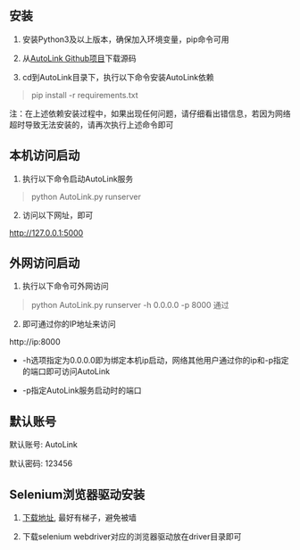 ## 安装

1. 安装Python3及以上版本，确保加入环境变量，pip命令可用

2. 从[AutoLink Github项目](https://github.com/small99/AutoLink)下载源码

3. cd到AutoLink目录下，执行以下命令安装AutoLink依赖

> pip install -r requirements.txt

注：在上述依赖安装过程中，如果出现任何问题，请仔细看出错信息，若因为网络超时导致无法安装的，请再次执行上述命令即可

## 本机访问启动

1. 执行以下命令启动AutoLink服务

> python AutoLink.py runserver

2. 访问以下网址，即可

http://127.0.0.1:5000

## 外网访问启动
1. 执行以下命令可外网访问

> python AutoLink.py runserver -h 0.0.0.0 -p 8000
通过

2. 即可通过你的IP地址来访问

http://ip:8000

- -h选项指定为0.0.0.0即为绑定本机ip启动，网络其他用户通过你的ip和-p指定的端口即可访问AutoLink

- -p指定AutoLink服务启动时的端口

## 默认账号

默认账号: AutoLink  

默认密码: 123456

## Selenium浏览器驱动安装

1. [下载地址](https://docs.seleniumhq.org/download/), 最好有梯子，避免被墙

2. 下载selenium webdriver对应的浏览器驱动放在driver目录即可
